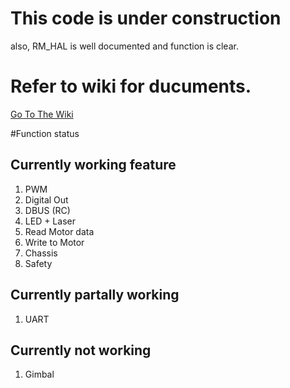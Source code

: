 # This code is under construction

also, RM_HAL is well documented and function is clear.

# Refer to wiki for ducuments.

[Go To The Wiki](https://github.com/sikaxn/QRMWiki/wiki/6-Shenzhen-code)

#Function status

## Currently working feature

1. PWM
2. Digital Out
3. DBUS (RC)
4. LED + Laser
5. Read Motor data
6. Write to Motor
7. Chassis
8. Safety

## Currently partally working

1. UART

## Currently not working

1. Gimbal
